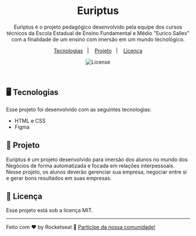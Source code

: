 <h1 align="center"> Euriptus </h1>

<p align="center">
Euriptus é o projeto pedagógico desenvolvido pela equipe dos cursos técnicos da Escola Estadual de Ensino Fundamental e Médio "Eurico Salles" com a finalidade de um ensino com imersão em um mundo técnológico. <br/>
</p>

<p align="center">
  <a href="#-tecnologias">Tecnologias</a>&nbsp;&nbsp;&nbsp;|&nbsp;&nbsp;&nbsp;
  <a href="#-projeto">Projeto</a>&nbsp;&nbsp;&nbsp;|&nbsp;&nbsp;&nbsp;
  <a href="#memo-licença">Licença</a>
</p>

<p align="center">
  <img alt="License" src="https://img.shields.io/static/v1?label=license&message=MIT&color=49AA26&labelColor=000000">
</p>

<br>


## 🖥️ Tecnologias

Esse projeto foi desenvolvido com as seguintes tecnologias:

- HTML e CSS
- Figma

## 📖 Projeto

Euriptus é um projeto desenvolvido para imersão dos alunos no mundo dos Negócios de forma automatizada e focada em relações interpessoais. Nesse projeto, os alunos deverão gerenciar sua empresa, negociar entre si e gerar bons resultados em suas empresas.



## :memo: Licença

Esse projeto está sob a licença MIT.

---

Feito com ♥ by Rocketseat :wave: [Participe da nossa comunidade!](https://discord.gg/rocketseat)
